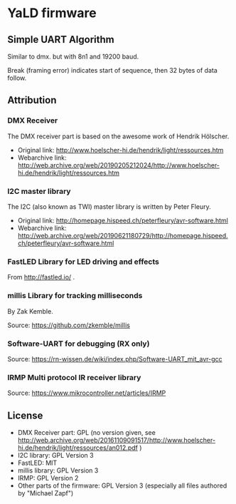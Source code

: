 YaLD firmware
=============


Simple UART Algorithm
---------------------

Similar to dmx. but with 8n1 and 19200 baud.

Break (framing error) indicates start of sequence, then 32 bytes of data follow.


Attribution
-----------

### DMX Receiver

The DMX receiver part is based on the awesome work of Hendrik Hölscher.

* Original link: http://www.hoelscher-hi.de/hendrik/light/ressources.htm
* Webarchive link: http://web.archive.org/web/20190205212024/http://www.hoelscher-hi.de/hendrik/light/ressources.htm


### I2C master library

The I2C (also known as TWI) master library is written by Peter Fleury.

* Original link: http://homepage.hispeed.ch/peterfleury/avr-software.html
* Webarchive link: http://web.archive.org/web/20190621180729/http://homepage.hispeed.ch/peterfleury/avr-software.html


### FastLED Library for LED driving and effects

From http://fastled.io/ .


### millis Library for tracking milliseconds

By Zak Kemble.

Source: https://github.com/zkemble/millis


### Software-UART for debugging (RX only)

Source: https://rn-wissen.de/wiki/index.php/Software-UART_mit_avr-gcc


### IRMP Multi protocol IR receiver library

Source: https://www.mikrocontroller.net/articles/IRMP



License
-------

* DMX Receiver part: GPL (no version given, see http://web.archive.org/web/20161109091517/http://www.hoelscher-hi.de/hendrik/light/ressources/an012.pdf )
* I2C library: GPL Version 3
* FastLED: MIT
* millis library: GPL Version 3
* IRMP: GPL Version 2
* Other parts of the firmware: GPL Version 3
  (especially all files authored by "Michael Zapf")
